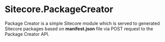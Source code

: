 # Sitecore.PackageCreator

Package Creator is a simple Sitecore module which is served to generated Sitecore packages based on **manifest.json** file via POST request to the Package Creator API.

